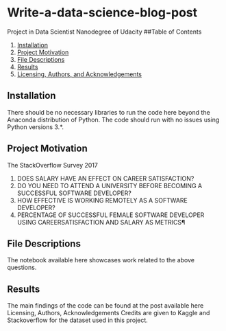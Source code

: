 # Write-a-data-science-blog-post
Project in Data Scientist Nanodegree of Udacity
##Table of Contents
1.	[Installation](#Installation)
2.	[Project Motivation](#Motivation)
3.	[File Descriptions](#Files)
4.	[Results](#Results)
5.	[Licensing, Authors, and Acknowledgements](#licencing)

## Installation<a name ="installation"></a>
There should be no necessary libraries to run the code here beyond the Anaconda distribution of Python. The code should run with no issues using Python versions 3.*.

## Project Motivation<a name ="project motivation"></a>
The StackOverflow Survey 2017
1.	DOES SALARY HAVE AN EFFECT ON CAREER SATISFACTION?
2.	DO YOU NEED TO ATTEND A UNIVERSITY BEFORE BECOMING A SUCCESSFUL SOFTWARE DEVELOPER?
3.	HOW EFFECTIVE IS WORKING REMOTELY AS A SOFTWARE DEVELOPER?
4.	PERCENTAGE OF SUCCESSFUL FEMALE SOFTWARE DEVELOPER USING CAREERSATISFACTION AND SALARY AS METRICS¶
## File Descriptions<a name ="Descriptions"></a>
The notebook available here showcases work related to the above questions.
## Results<a name ="Results"></a>
The main findings of the code can be found at the post available here
Licensing, Authors, Acknowledgements
Credits are given to Kaggle and Stackoverflow for the dataset used in this project.

